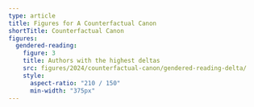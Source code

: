 ```yaml
---
type: article
title: Figures for A Counterfactual Canon
shortTitle: Counterfactual Canon
figures:
  gendered-reading:
    figure: 3
    title: Authors with the highest deltas
    src: figures/2024/counterfactual-canon/gendered-reading-delta/
    style:
      aspect-ratio: "210 / 150"
      min-width: "375px"
---
```

